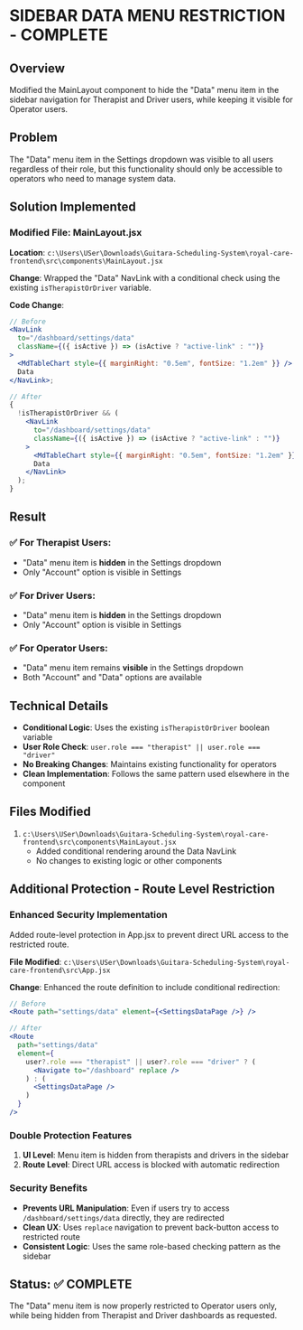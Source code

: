 # SIDEBAR DATA MENU RESTRICTION - COMPLETE

## Overview

Modified the MainLayout component to hide the "Data" menu item in the sidebar navigation for Therapist and Driver users, while keeping it visible for Operator users.

## Problem

The "Data" menu item in the Settings dropdown was visible to all users regardless of their role, but this functionality should only be accessible to operators who need to manage system data.

## Solution Implemented

### Modified File: MainLayout.jsx

**Location**: `c:\Users\USer\Downloads\Guitara-Scheduling-System\royal-care-frontend\src\components\MainLayout.jsx`

**Change**: Wrapped the "Data" NavLink with a conditional check using the existing `isTherapistOrDriver` variable.

**Code Change**:

```jsx
// Before
<NavLink
  to="/dashboard/settings/data"
  className={({ isActive }) => (isActive ? "active-link" : "")}
>
  <MdTableChart style={{ marginRight: "0.5em", fontSize: "1.2em" }} />
  Data
</NavLink>;

// After
{
  !isTherapistOrDriver && (
    <NavLink
      to="/dashboard/settings/data"
      className={({ isActive }) => (isActive ? "active-link" : "")}
    >
      <MdTableChart style={{ marginRight: "0.5em", fontSize: "1.2em" }} />
      Data
    </NavLink>
  );
}
```

## Result

### ✅ **For Therapist Users:**

- "Data" menu item is **hidden** in the Settings dropdown
- Only "Account" option is visible in Settings

### ✅ **For Driver Users:**

- "Data" menu item is **hidden** in the Settings dropdown
- Only "Account" option is visible in Settings

### ✅ **For Operator Users:**

- "Data" menu item remains **visible** in the Settings dropdown
- Both "Account" and "Data" options are available

## Technical Details

- **Conditional Logic**: Uses the existing `isTherapistOrDriver` boolean variable
- **User Role Check**: `user.role === "therapist" || user.role === "driver"`
- **No Breaking Changes**: Maintains existing functionality for operators
- **Clean Implementation**: Follows the same pattern used elsewhere in the component

## Files Modified

1. `c:\Users\USer\Downloads\Guitara-Scheduling-System\royal-care-frontend\src\components\MainLayout.jsx`
   - Added conditional rendering around the Data NavLink
   - No changes to existing logic or other components

## Additional Protection - Route Level Restriction

### Enhanced Security Implementation

Added route-level protection in App.jsx to prevent direct URL access to the restricted route.

**File Modified**: `c:\Users\USer\Downloads\Guitara-Scheduling-System\royal-care-frontend\src\App.jsx`

**Change**: Enhanced the route definition to include conditional redirection:

```jsx
// Before
<Route path="settings/data" element={<SettingsDataPage />} />

// After
<Route
  path="settings/data"
  element={
    user?.role === "therapist" || user?.role === "driver" ? (
      <Navigate to="/dashboard" replace />
    ) : (
      <SettingsDataPage />
    )
  }
/>
```

### Double Protection Features

1. **UI Level**: Menu item is hidden from therapists and drivers in the sidebar
2. **Route Level**: Direct URL access is blocked with automatic redirection

### Security Benefits

- **Prevents URL Manipulation**: Even if users try to access `/dashboard/settings/data` directly, they are redirected
- **Clean UX**: Uses `replace` navigation to prevent back-button access to restricted route
- **Consistent Logic**: Uses the same role-based checking pattern as the sidebar

## Status: ✅ COMPLETE

The "Data" menu item is now properly restricted to Operator users only, while being hidden from Therapist and Driver dashboards as requested.
